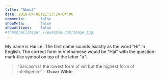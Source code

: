 ```yaml
---
title: "About"
date: 2019-04-05T21:53:24-04:00
comments:       false
showMeta:       false
showActions:    false
#thumbnailImage: //example.com/image.jpg
---
```


My name is Hai Le. The first name sounds exactly as the word "Hi" in English. The correct form in Vietnamese would be "Hải" with the question-mark-like symbol on top of the letter "a".

> "Sarcasm is the lowest form of wit but the highest form of intelligence" - **Oscar Wilde**.  


